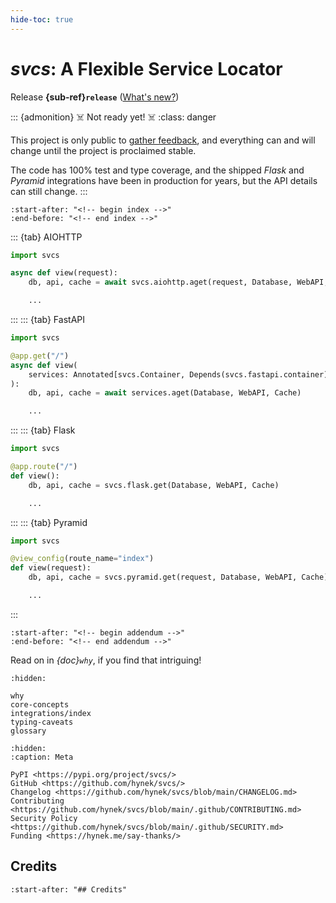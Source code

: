 ```yaml
---
hide-toc: true
---
```


# *svcs*: A Flexible Service Locator

Release **{sub-ref}`release`**  ([What's new?](https://github.com/hynek/svcs/blob/main/CHANGELOG.md))

::: {admonition} ☠️ Not ready yet! ☠️
:class: danger

This project is only public to [gather feedback](https://github.com/hynek/svcs/discussions), and everything can and will change until the project is proclaimed stable.

The code has 100% test and type coverage, and the shipped *Flask* and *Pyramid* integrations have been in production for years, but the API details can still change.
:::

```{include} ../README.md
:start-after: "<!-- begin index -->"
:end-before: "<!-- end index -->"
```

<!-- begin tabbed teaser -->
<!--
; skip: start
-->
::: {tab} AIOHTTP
```python
import svcs

async def view(request):
    db, api, cache = await svcs.aiohttp.aget(request, Database, WebAPI, Cache)

    ...
```
:::
::: {tab} FastAPI
```python
import svcs

@app.get("/")
async def view(
    services: Annotated[svcs.Container, Depends(svcs.fastapi.container)],
):
    db, api, cache = await services.aget(Database, WebAPI, Cache)

    ...
```
:::
::: {tab} Flask
```python
import svcs

@app.route("/")
def view():
    db, api, cache = svcs.flask.get(Database, WebAPI, Cache)

    ...
```
:::
::: {tab} Pyramid
```python
import svcs

@view_config(route_name="index")
def view(request):
    db, api, cache = svcs.pyramid.get(request, Database, WebAPI, Cache)

    ...
```
:::
<!-- end tabbed teaser -->

```{include} ../README.md
:start-after: "<!-- begin addendum -->"
:end-before: "<!-- end addendum -->"
```

Read on in *{doc}`why`*, if you find that intriguing!

```{toctree}
:hidden:

why
core-concepts
integrations/index
typing-caveats
glossary
```

```{toctree}
:hidden:
:caption: Meta

PyPI <https://pypi.org/project/svcs/>
GitHub <https://github.com/hynek/svcs/>
Changelog <https://github.com/hynek/svcs/blob/main/CHANGELOG.md>
Contributing <https://github.com/hynek/svcs/blob/main/.github/CONTRIBUTING.md>
Security Policy <https://github.com/hynek/svcs/blob/main/.github/SECURITY.md>
Funding <https://hynek.me/say-thanks/>
```


## Credits

```{include} ../README.md
:start-after: "## Credits"
```
